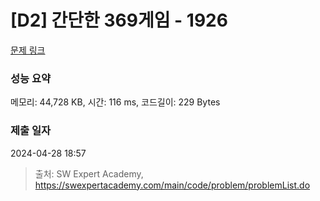 # [D2] 간단한 369게임 - 1926 

[문제 링크](https://swexpertacademy.com/main/code/problem/problemDetail.do?contestProbId=AV5PTeo6AHUDFAUq) 

### 성능 요약

메모리: 44,728 KB, 시간: 116 ms, 코드길이: 229 Bytes

### 제출 일자

2024-04-28 18:57



> 출처: SW Expert Academy, https://swexpertacademy.com/main/code/problem/problemList.do